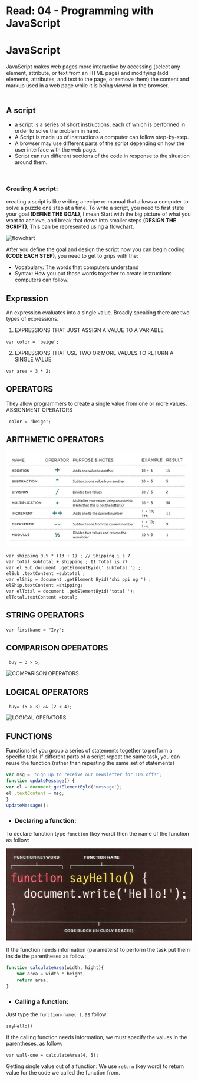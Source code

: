# Read: 04 - Programming with JavaScript

# JavaScript
JavaScript makes web pages more interactive by accessing (select any element, attribute, or text from an HTML page) and modifying (add elements, attributes, and text to the page, or remove them) the content and markup used in a web page while it is being viewed in the browser.
<br><br>

## A script
* a script is a series of short instructions, each of which is performed in order to solve the problem in hand.
* A Script is made up of instructions a computer can follow step-by-step.
* A browser may use different parts of the script depending on how the user interface with the web page.
* Script can run different sections of the code in response to the situation around them.

<br>

### Creating A script:
creating a script is like writing a recipe or manual that allows a computer to solve a puzzle one step at a time.
To write a script, you need to first
state your goal **(DEFINE THE GOAL)**, I mean Start with the big picture of what you want to achieve, and break that down into smaller steps **(DESIGN THE SCRIPT)**, This can be represented using a flowchart.

![flowchart](https://www.visual-paradigm.com/servlet/editor-content/tutorials/flowchart-tutorial/sites/7/2018/09/flowchart-example.png)

After you define the goal and design the script now you can begin coding **(CODE EACH STEP)**, you need to get to grips with the:

* Vocabulary: The words that computers understand
* Syntax: How you put those words together to create instructions computers can follow.

## Expression
An expression evaluates into a single value. Broadly speaking there are two types of expressions. 

1. EXPRESSIONS THAT JUST ASSIGN A VALUE TO A VARIABLE

` var color = 'beige'; `

2. EXPRESSIONS THAT USE TWO OR MORE VALUES TO RETURN A SINGLE VALUE

` var area = 3 * 2; `

## OPERATORS

They allow programmers to create a single value from one or more values. ASSIGNMENT OPERATORS

` color = 'beige';`

## ARITHMETIC OPERATORS

![ARITHMETIC OPERATORS](files/ARITHMETIC-OPERATORS.png)


```var subtotal (13 + 1) * 5;  // Subtotal is 70
var shipping 0.5 * (13 + 1) ; // Shipping i s 7
var total subtotal + shipping ; II Total is 77
var el Sub document .getElementByid(' subtotal ') ;
elSub .textContent =subtotal ;
var elShip = document .getElement Byid('shi ppi ng ') ;
elShip.textContent =shipping;
var elTotal = document .getElementByid('total ');
elTotal.textContent =total;
```


## STRING OPERATORS

`var firstName = "Ivy";`


## COMPARISON OPERATORS

` buy = 3 > 5;`

![COMPARISON OPERATORS](https://encrypted-tbn0.gstatic.com/images?q=tbn:ANd9GcSq7nV2T-vJuxROKIJAC5mCsXdN_DU536m5bw&usqp=CAU)

## LOGICAL OPERATORS

` buy= (5 > 3) && (2 < 4);`

![LOGICAL OPERATORS](https://encrypted-tbn0.gstatic.com/images?q=tbn:ANd9GcRyY6GhRabFpqn8-rxsqpx4rDCP2iqq04ftbQ&usqp=CAU)



## FUNCTIONS
Functions let you group a series of statements together to perform a
specific task. If different parts of a script repeat the same task, you can
reuse the function (rather than repeating the same set of statements)

```javascript
var msg = 'Sign up to receive our newsletter for 10% off!';
function updateMessage() {
var el = document.getElementByld('message'};
el .textContent = msg;
}
updateMessage(};
```

* ### Declaring a function:
To declare function type `function` (key word) then the name of the function as follow:

![Declaring-a-function-without-information](files/Declaring-a-function-without-information.png)

If the function needs information (parameters) to perform the task put them inside the parentheses as follow:


```javascript
function calculateArea(width, hight){
    var area = width * height;
    return area;
}
```

* ### Calling a function:
Just type the `function-name( )`, as follow:

`sayHello()`

If the calling function needs information, we must specify the values in the parentheses, as follow:

`var wall-one = calculateArea(4, 5);`


Getting single value out of a function:
We use `return` (key word) to return value for the code we called the function from.
